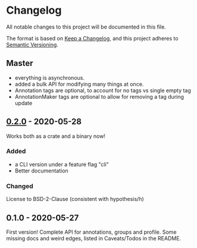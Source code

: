 # Changelog
All notable changes to this project will be documented in this file.

The format is based on [Keep a Changelog](https://keepachangelog.com/en/1.0.0/),
and this project adheres to [Semantic Versioning](https://semver.org/spec/v2.0.0.html).

## Master
* everything is asynchronous.
* added a bulk API for modifying many things at once.
* Annotation tags are optional, to account for no tags vs single empty tag
* AnnotationMaker tags are optional to allow for removing a tag during update

## [0.2.0] - 2020-05-28
Works both as a crate and a binary now!
### Added
* a CLI version under a feature flag "cli"
* Better documentation
### Changed
License to BSD-2-Clause (consistent with hypothesis/h)

## 0.1.0 - 2020-05-27
First version! Complete API for annotations, groups and profile. 
Some missing docs and weird edges, listed in Caveats/Todos in the README.


[0.2.0]: https://github.com/out-of-cheese-error/the-way/releases/tag/v0.2.0